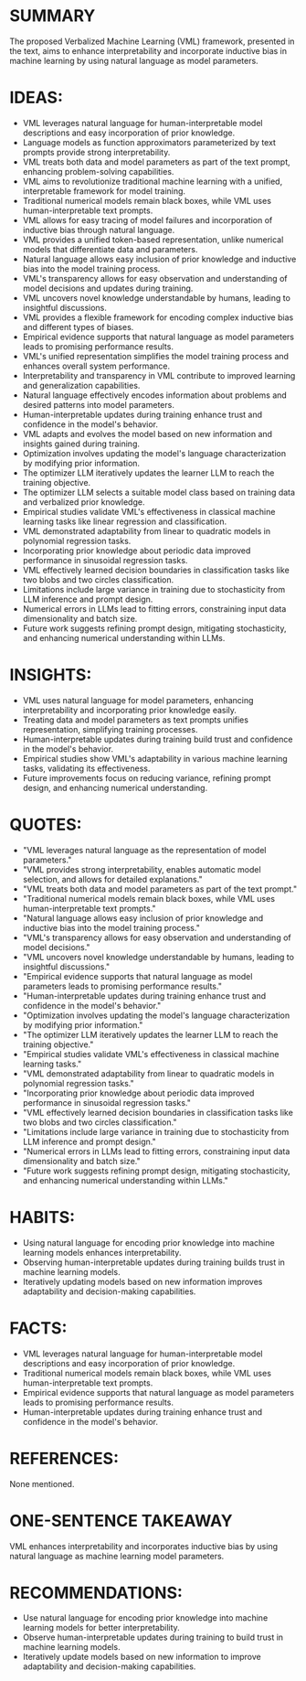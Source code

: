 # SUMMARY
The proposed Verbalized Machine Learning (VML) framework, presented in the text, aims to enhance interpretability and incorporate inductive bias in machine learning by using natural language as model parameters.

# IDEAS:
- VML leverages natural language for human-interpretable model descriptions and easy incorporation of prior knowledge.
- Language models as function approximators parameterized by text prompts provide strong interpretability.
- VML treats both data and model parameters as part of the text prompt, enhancing problem-solving capabilities.
- VML aims to revolutionize traditional machine learning with a unified, interpretable framework for model training.
- Traditional numerical models remain black boxes, while VML uses human-interpretable text prompts.
- VML allows for easy tracing of model failures and incorporation of inductive bias through natural language.
- VML provides a unified token-based representation, unlike numerical models that differentiate data and parameters.
- Natural language allows easy inclusion of prior knowledge and inductive bias into the model training process.
- VML's transparency allows for easy observation and understanding of model decisions and updates during training.
- VML uncovers novel knowledge understandable by humans, leading to insightful discussions.
- VML provides a flexible framework for encoding complex inductive bias and different types of biases.
- Empirical evidence supports that natural language as model parameters leads to promising performance results.
- VML's unified representation simplifies the model training process and enhances overall system performance.
- Interpretability and transparency in VML contribute to improved learning and generalization capabilities.
- Natural language effectively encodes information about problems and desired patterns into model parameters.
- Human-interpretable updates during training enhance trust and confidence in the model's behavior.
- VML adapts and evolves the model based on new information and insights gained during training.
- Optimization involves updating the model's language characterization by modifying prior information.
- The optimizer LLM iteratively updates the learner LLM to reach the training objective.
- The optimizer LLM selects a suitable model class based on training data and verbalized prior knowledge.
- Empirical studies validate VML's effectiveness in classical machine learning tasks like linear regression and classification.
- VML demonstrated adaptability from linear to quadratic models in polynomial regression tasks.
- Incorporating prior knowledge about periodic data improved performance in sinusoidal regression tasks.
- VML effectively learned decision boundaries in classification tasks like two blobs and two circles classification.
- Limitations include large variance in training due to stochasticity from LLM inference and prompt design.
- Numerical errors in LLMs lead to fitting errors, constraining input data dimensionality and batch size.
- Future work suggests refining prompt design, mitigating stochasticity, and enhancing numerical understanding within LLMs.

# INSIGHTS:
- VML uses natural language for model parameters, enhancing interpretability and incorporating prior knowledge easily.
- Treating data and model parameters as text prompts unifies representation, simplifying training processes.
- Human-interpretable updates during training build trust and confidence in the model's behavior.
- Empirical studies show VML's adaptability in various machine learning tasks, validating its effectiveness.
- Future improvements focus on reducing variance, refining prompt design, and enhancing numerical understanding.

# QUOTES:
- "VML leverages natural language as the representation of model parameters."
- "VML provides strong interpretability, enables automatic model selection, and allows for detailed explanations."
- "VML treats both data and model parameters as part of the text prompt."
- "Traditional numerical models remain black boxes, while VML uses human-interpretable text prompts."
- "Natural language allows easy inclusion of prior knowledge and inductive bias into the model training process."
- "VML's transparency allows for easy observation and understanding of model decisions."
- "VML uncovers novel knowledge understandable by humans, leading to insightful discussions."
- "Empirical evidence supports that natural language as model parameters leads to promising performance results."
- "Human-interpretable updates during training enhance trust and confidence in the model's behavior."
- "Optimization involves updating the model's language characterization by modifying prior information."
- "The optimizer LLM iteratively updates the learner LLM to reach the training objective."
- "Empirical studies validate VML's effectiveness in classical machine learning tasks."
- "VML demonstrated adaptability from linear to quadratic models in polynomial regression tasks."
- "Incorporating prior knowledge about periodic data improved performance in sinusoidal regression tasks."
- "VML effectively learned decision boundaries in classification tasks like two blobs and two circles classification."
- "Limitations include large variance in training due to stochasticity from LLM inference and prompt design."
- "Numerical errors in LLMs lead to fitting errors, constraining input data dimensionality and batch size."
- "Future work suggests refining prompt design, mitigating stochasticity, and enhancing numerical understanding within LLMs."

# HABITS:
- Using natural language for encoding prior knowledge into machine learning models enhances interpretability.
- Observing human-interpretable updates during training builds trust in machine learning models.
- Iteratively updating models based on new information improves adaptability and decision-making capabilities.

# FACTS:
- VML leverages natural language for human-interpretable model descriptions and easy incorporation of prior knowledge.
- Traditional numerical models remain black boxes, while VML uses human-interpretable text prompts.
- Empirical evidence supports that natural language as model parameters leads to promising performance results.
- Human-interpretable updates during training enhance trust and confidence in the model's behavior.

# REFERENCES:
None mentioned.

# ONE-SENTENCE TAKEAWAY
VML enhances interpretability and incorporates inductive bias by using natural language as machine learning model parameters.

# RECOMMENDATIONS:
- Use natural language for encoding prior knowledge into machine learning models for better interpretability.
- Observe human-interpretable updates during training to build trust in machine learning models.
- Iteratively update models based on new information to improve adaptability and decision-making capabilities.